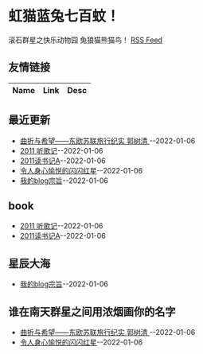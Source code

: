 # 虹猫蓝兔七百蚊！
滚石群星之快乐动物园  兔狼猫熊猫鸟！
[RSS Feed](https://raw.githubusercontent.com/ReuenthalLee/blogs/master/feed.xml)
## 友情链接
| Name | Link | Desc | 
 | ---- | ---- | ---- |
## 最近更新
- [曲折与希望——东欧苏联旅行纪实    郭树清 ](https://github.com/ReuenthalLee/blogs/issues/6)--2022-01-06
- [2011 听歌记](https://github.com/ReuenthalLee/blogs/issues/5)--2022-01-06
- [2011读书记A](https://github.com/ReuenthalLee/blogs/issues/4)--2022-01-06
- [令人身心愉悦的闪闪红星](https://github.com/ReuenthalLee/blogs/issues/3)--2022-01-06
- [我的blog宗旨](https://github.com/ReuenthalLee/blogs/issues/2)--2022-01-06
## book
- [2011 听歌记](https://github.com/ReuenthalLee/blogs/issues/5)--2022-01-06
- [2011读书记A](https://github.com/ReuenthalLee/blogs/issues/4)--2022-01-06
## 星辰大海
- [我的blog宗旨](https://github.com/ReuenthalLee/blogs/issues/2)--2022-01-06
## 谁在南天群星之间用浓烟画你的名字
- [曲折与希望——东欧苏联旅行纪实    郭树清 ](https://github.com/ReuenthalLee/blogs/issues/6)--2022-01-06
- [令人身心愉悦的闪闪红星](https://github.com/ReuenthalLee/blogs/issues/3)--2022-01-06
